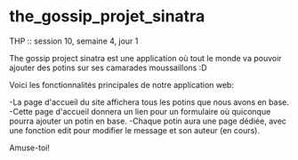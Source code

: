 # the_gossip_projet_sinatra

THP :: session 10, semaine 4, jour 1

The gossip project sinatra est une application où tout le monde va pouvoir ajouter des potins sur ses camarades moussaillons :D

Voici les fonctionnalités principales de notre application web:

-La page d'accueil du site affichera tous les potins que nous avons en base.
-Cette page d'accueil donnera un lien pour un formulaire où quiconque pourra ajouter un potin en base.
-Chaque potin aura une page dédiée, avec une fonction edit pour modifier le message et son auteur (en cours).

Amuse-toi!